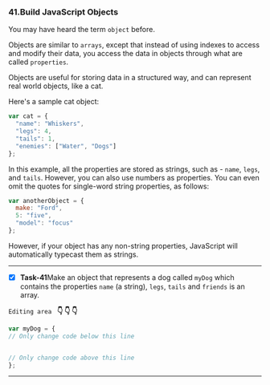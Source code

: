 ### 41.Build JavaScript Objects
You may have heard the term `object` before.

Objects are similar to `arrays`, except that instead of using indexes to access and modify their data, you access the data in objects through what are called `properties`.

Objects are useful for storing data in a structured way, and can represent real world objects, like a cat.

Here's a sample cat object:
```js
var cat = {
  "name": "Whiskers",
  "legs": 4,
  "tails": 1,
  "enemies": ["Water", "Dogs"]
};
```
In this example, all the properties are stored as strings, such as - `name`, `legs`, and `tails`. However, you can also use numbers as properties. You can even omit the quotes for single-word string properties, as follows:
```js
var anotherObject = {
  make: "Ford",
  5: "five",
  "model": "focus"
};
```
However, if your object has any non-string properties, JavaScript will automatically typecast them as strings.
************************************************
- [x]  **Task-41**Make an object that represents a dog called `myDog` which contains the properties  `name` (a string), `legs`, `tails` and `friends` is an array.


``Editing area `` **:point_down: :point_down: :point_down:**

```js
var myDog = {
// Only change code below this line


// Only change code above this line
};
```
*************************************************************************************